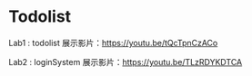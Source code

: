 # Todolist
Lab1 : todolist
展示影片：https://youtu.be/tQcTpnCzACo

Lab2 : loginSystem
展示影片：https://youtu.be/TLzRDYKDTCA

